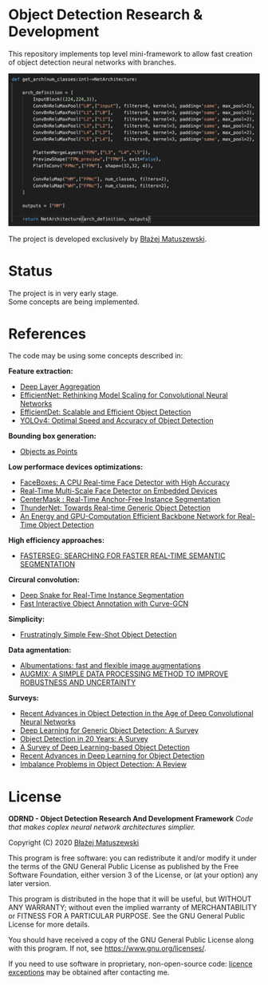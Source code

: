 # Object Detection Research & Development

This repository implements top level mini-framework to allow fast creation of object detection neural networks with branches. 

![architecture definition](./assets/arch_def.png)

The project is developed exclusively by [Błażej Matuszewski](https://github.com/bwosh).

# Status

The project is in very early stage.  
Some concepts are being implemented.

# References

The code may be using some concepts described in:

**Feature extraction:**  
- [Deep Layer Aggregation](https://arxiv.org/pdf/1707.06484.pdf)
- [EfficientNet: Rethinking Model Scaling for Convolutional Neural Networks](https://arxiv.org/pdf/1905.11946.pdf)
- [EfficientDet: Scalable and Efficient Object Detection](https://arxiv.org/pdf/1911.09070.pdf)
- [YOLOv4: Optimal Speed and Accuracy of Object Detection](https://arxiv.org/pdf/2004.10934.pdf)

**Bounding box generation:**
- [Objects as Points](https://arxiv.org/pdf/1904.07850.pdf)

**Low performace devices optimizations:**
- [FaceBoxes: A CPU Real-time Face Detector with High Accuracy](https://arxiv.org/pdf/1708.05234.pdf)
- [Real-Time Multi-Scale Face Detector on Embedded Devices](https://www.researchgate.net/publication/332998926_Real-Time_Multi-Scale_Face_Detector_on_Embedded_Devices)
- [CenterMask : Real-Time Anchor-Free Instance Segmentation](https://arxiv.org/pdf/1911.06667.pdf)
- [ThunderNet: Towards Real-time Generic Object Detection](https://arxiv.org/pdf/1903.11752.pdf)
- [An Energy and GPU-Computation Efficient Backbone Network for Real-Time Object Detection](https://arxiv.org/pdf/1904.09730v1.pdf)

**High efficiency approaches:**
- [FASTERSEG: SEARCHING FOR FASTER REAL-TIME SEMANTIC SEGMENTATION](https://arxiv.org/pdf/1912.10917.pdf)

**Circural convolution:**
- [Deep Snake for Real-Time Instance Segmentation](https://arxiv.org/pdf/2001.01629.pdf)
- [Fast Interactive Object Annotation with Curve-GCN](https://arxiv.org/pdf/1903.06874.pdf)

**Simplicity:**
- [Frustratingly Simple Few-Shot Object Detection](https://arxiv.org/pdf/2003.06957v1.pdf)

**Data agmentation:**
- [Albumentations: fast and flexible image
augmentations](https://arxiv.org/pdf/1809.06839.pdf)
- [AUGMIX: A SIMPLE DATA PROCESSING METHOD TO
IMPROVE ROBUSTNESS AND UNCERTAINTY](https://arxiv.org/pdf/1912.02781.pdf)

**Surveys:**
- [Recent Advances in Object Detection in the Age of Deep Convolutional Neural Networks](https://arxiv.org/pdf/1809.03193.pdf)
- [Deep Learning for Generic Object Detection: A Survey](https://arxiv.org/pdf/1809.02165.pdf)
- [Object Detection in 20 Years: A Survey](https://arxiv.org/pdf/1905.05055.pdf)
- [A Survey of Deep Learning-based Object Detection](https://arxiv.org/pdf/1907.09408.pdf)
- [Recent Advances in Deep Learning for Object Detection](https://arxiv.org/pdf/1908.03673.pdf)
- [Imbalance Problems in Object Detection: A Review](https://arxiv.org/pdf/1909.00169.pdf)

# License

**ODRND - Object Detection Research And Development Framework**
*Code that makes coplex neural network architectures simplier.*  

Copyright (C) 2020  [Błażej Matuszewski](https://github.com/bwosh)

This program is free software: you can redistribute it and/or modify
it under the terms of the GNU General Public License as published by
the Free Software Foundation, either version 3 of the License, or
(at your option) any later version.

This program is distributed in the hope that it will be useful,
but WITHOUT ANY WARRANTY; without even the implied warranty of
MERCHANTABILITY or FITNESS FOR A PARTICULAR PURPOSE.  See the
GNU General Public License for more details.

You should have received a copy of the GNU General Public License
along with this program.  If not, see <https://www.gnu.org/licenses/>.

If you need to use software in proprietary, non-open-source code: [licence exceptions](https://www.fsf.org/blogs/rms/selling-exceptions) may be obtained after contacting me.